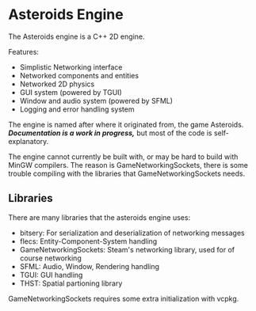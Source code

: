 # Asteroids Engine

The Asteroids engine is a C++ 2D engine.

Features:
  * Simplistic Networking interface
  * Networked components and entities
  * Networked 2D physics
  * GUI system (powered by TGUI)
  * Window and audio system (powered by SFML)
  * Logging and error handling system

The engine is named after where it originated from, the game Asteroids. 
_**Documentation is a work in progress,**_ but most of the code is self-explanatory.

The engine cannot currently be built with, or may be hard to build with MinGW compilers.
The reason is GameNetworkingSockets, there is some trouble compiling with the libraries
that GameNetworkingSockets needs.
  
## Libraries

There are many libraries that the asteroids engine uses:
  * bitsery: For serialization and deserialization of networking messages
  * flecs: Entity-Component-System handling
  * GameNetworkingSockets: Steam's networking library, used for of course networking
  * SFML: Audio, Window, Rendering handling
  * TGUI: GUI handling
  * THST: Spatial partioning library

GameNetworkingSockets requires some extra initialization with vcpkg.
